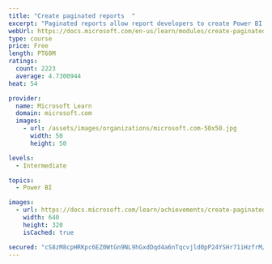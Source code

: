 ```yaml
---
title: "Create paginated reports  "
excerpt: "Paginated reports allow report developers to create Power BI artifacts that have tightly controlled rendering requirements. Paginated reports are ideal for creating sales invoices, receipts, purchase orders, and tabular data. This module will teach you how to create reports, add parameters, and work with tables and charts in paginated reports."
webUrl: https://docs.microsoft.com/en-us/learn/modules/create-paginated-reports-power-bi/
type: course
price: Free
length: PT60M
ratings:
  count: 2223
  average: 4.7300944
heat: 54

provider:
  name: Microsoft Learn
  domain: microsoft.com
  images:
    - url: /assets/images/organizations/microsoft.com-50x50.jpg
      width: 50
      height: 50

levels:
  - Intermediate

topics:
  - Power BI

images:
  - url: https://docs.microsoft.com/learn/achievements/create-paginated-reports-power-bi-social.png
    width: 640
    height: 320
    isCached: true

secured: "cS8zM8cpHRKpc6EZ0WtGn9NL9hGxdDqd4a6nTqcvjld0pP24YSHr71iHzfrM/CwZPSGtjyNRodfH+WoVQ8Ljd0BQN5ErYh6huGbz5nWOHLm8N7fM2BeAZBsl4+xju7wdYpg/ndLc/kYm5u/zaEJC6xJ1dD8VZQ34Cw0JbUulk9jKPpgyVhtxj833W8+tdjoActllYQCEt/pBisf4QObIDvAwcdY0L0GrrY/pPt8z6DjUL7F4ZuUjyzKJ2E9hgdqBVgQhcxUulgaeKfY4MxUBjxeCqoQEcaJ2G6WdsB5zsq5o/OpJAWkq+bfA7nh4vun2iwEmNS9PUklQtGff6eWOZS2ZsprnDfhtDAEvZqsLmyV5pWcZqTQdUiH8hIe4I8gdFXUo7cTUhGnIVifXNPcTRccfpMjOIt+M+HTthkO80SQ=;cSaC6tb47YiL23IiSb1PFA=="
---
```


